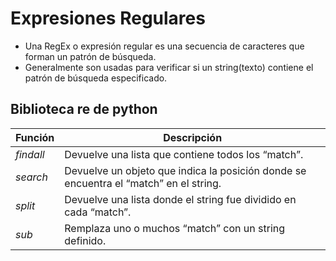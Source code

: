 # Expresiones Regulares

- Una RegEx o expresión regular es una secuencia de caracteres que forman un patrón de búsqueda.
- Generalmente son usadas para verificar si un string(texto) contiene el patrón de búsqueda especificado.

## Biblioteca re de python

|**Función**|**Descripción**|
|---|---|
|_findall_| Devuelve una lista que contiene todos los “match”.|
|_search_| Devuelve un objeto que indica la posición donde se encuentra el “match” en el string.|
|_split_| Devuelve una lista donde el string fue dividido en cada “match”. |
|_sub_|Remplaza uno o muchos “match” con un string definido.|